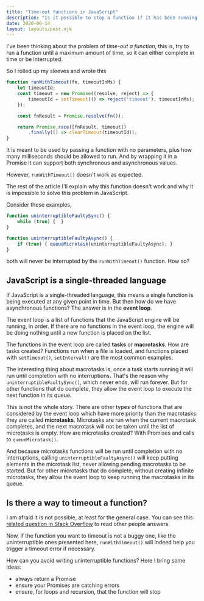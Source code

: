 ```yaml
---
title: "Time-out functions in JavaScript"
description: "Is it possible to stop a function if it has been running for a long time?"
date: 2020-06-14
layout: layouts/post.njk
---
```


I've been thinking about the problem of _time-out a function_, this is, try to run a function until a maximum amount of time, so it can either complete in time or be interrupted.

So I rolled up my sleeves and wrote this

``` javascript
function runWithTimeout(fn, timeoutInMs) {
    let timeoutId;
    const timeout = new Promise((resolve, reject) => {
        timeoutId = setTimeout(() => reject('timeout'), timeoutInMs);
    });

    const fnResult = Promise.resolve(fn());

    return Promise.race([fnResult, timeout])
        .finally(() => clearTimeout(timeoutId));
}
```

It is meant to be used by passing a function with no parameters, plus how many milliseconds should be allowed to run. And by wrapping it in a Promise it can support both synchronous and asynchronous values.

However, `runWithTimeout()` doesn't work as expected.

The rest of the article I'll explain why this function doesn't work and why it is impossible to solve this problem in JavaScript.

Consider these examples,

``` javascript
function uninterruptibleFaultySync() {
    while (true) {  }
}

function uninterruptibleFaultyAsync() {
    if (true) { queueMicrotask(uninterruptibleFaultyAsync); }
}
```

both will never be interrupted by the `runWithTimeout()` function. How so?


## JavaScript is a single-threaded language
If JavaScript is a single-threaded language, this means a single function is being executed at any given point in time. But then how do we have asynchronous functions? The answer is in the **event loop**.

The event loop is a list of functions that the JavaScript engine will be running, in order. If there are no functions in the event loop, the engine will be doing nothing until a new function is placed on the list.

The functions in the event loop are called **tasks** or **macrotasks**. How are tasks created? Functions run when a file is loaded, and functions placed with `setTimeout()`, `setInterval()` are the most common examples.

The interesting thing about macrotasks is, once a task starts running it will run until completion with no interruptions. That's the reason why `uninterruptibleFaultySync()`, which never ends, will run forever. But for other functions that do complete, they allow the event loop to execute the next function in its queue.

This is not the whole story. There are other types of functions that are considered by the event loop which have more priority than the macrotasks: they are called **microtasks**. Microtasks are run when the current macrotask completes, and the next macrotask will not be taken until the list of microtasks is empty. How are microtasks created? With Promises and calls to `queueMicrotask()`.

And because microtasks functions will be run until completion with no interruptions, calling `uninterruptibleFaultyAsync()` will keep putting elements in the microtask list, never allowing pending macrotasks to be started. But for other microtasks that do complete, without creating infinite microtasks, they allow the event loop to keep running the macrotasks in its queue.


## Is there a way to timeout a function?
I am afraid it is not possible, at least for the general case. You can see this [related question in Stack Overflow](https://stackoverflow.com/questions/8778718/how-to-implement-a-function-timeout-in-javascript-not-just-the-settimeout) to read other people answers.

Now, if the function you want to timeout is not a buggy one, like the uninterruptible ones presented here, `runWithTimeout()` will indeed help you trigger a timeout error if necessary.

How can you avoid writing uninterruptible functions? Here I bring some ideas:
- always return a Promise
- ensure your Promises are catching errors
- ensure, for loops and recursion, that the function will stop